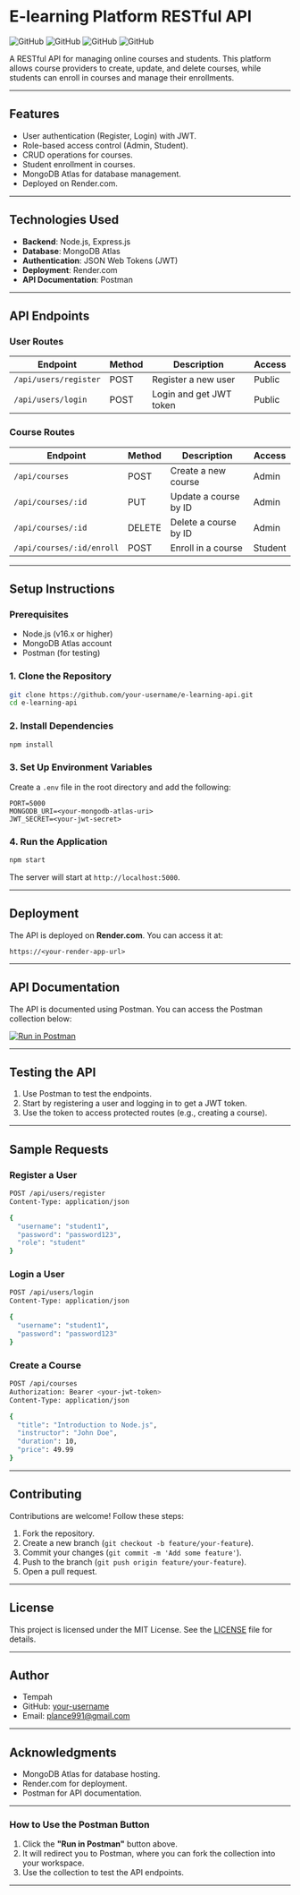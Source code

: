 # **E-learning Platform RESTful API**

![GitHub](https://img.shields.io/badge/License-MIT-blue)
![GitHub](https://img.shields.io/badge/Node.js-v16.x-green)
![GitHub](https://img.shields.io/badge/MongoDB-Atlas-brightgreen)
![GitHub](https://img.shields.io/badge/Deployed-Render-blueviolet)

A RESTful API for managing online courses and students. This platform allows course providers to create, update, and delete courses, while students can enroll in courses and manage their enrollments.

---

## **Features**
- User authentication (Register, Login) with JWT.
- Role-based access control (Admin, Student).
- CRUD operations for courses.
- Student enrollment in courses.
- MongoDB Atlas for database management.
- Deployed on Render.com.

---

## **Technologies Used**
- **Backend**: Node.js, Express.js
- **Database**: MongoDB Atlas
- **Authentication**: JSON Web Tokens (JWT)
- **Deployment**: Render.com
- **API Documentation**: Postman

---

## **API Endpoints**

### **User Routes**
| **Endpoint**               | **Method** | **Description**                     | **Access**       |
|----------------------------|------------|-------------------------------------|------------------|
| `/api/users/register`      | POST       | Register a new user                 | Public           |
| `/api/users/login`         | POST       | Login and get JWT token             | Public           |

### **Course Routes**
| **Endpoint**               | **Method** | **Description**                     | **Access**       |
|----------------------------|------------|-------------------------------------|------------------|
| `/api/courses`             | POST       | Create a new course                 | Admin            |
| `/api/courses/:id`         | PUT        | Update a course by ID               | Admin            |
| `/api/courses/:id`         | DELETE     | Delete a course by ID               | Admin            |
| `/api/courses/:id/enroll`  | POST       | Enroll in a course                  | Student          |

---

## **Setup Instructions**

### **Prerequisites**
- Node.js (v16.x or higher)
- MongoDB Atlas account
- Postman (for testing)

### **1. Clone the Repository**
```bash
git clone https://github.com/your-username/e-learning-api.git
cd e-learning-api
```

### **2. Install Dependencies**
```bash
npm install
```

### **3. Set Up Environment Variables**
Create a `.env` file in the root directory and add the following:
```env
PORT=5000
MONGODB_URI=<your-mongodb-atlas-uri>
JWT_SECRET=<your-jwt-secret>
```

### **4. Run the Application**
```bash
npm start
```
The server will start at `http://localhost:5000`.

---

## **Deployment**
The API is deployed on **Render.com**. You can access it at:
```
https://<your-render-app-url>
```

---

## **API Documentation**
The API is documented using Postman. You can access the Postman collection below:

[![Run in Postman](https://run.pstmn.io/button.svg)](https://god.gw.postman.com/run-collection/26287494-ea68ad85-caef-4e87-8d9b-36cae57d2ecc?action=collection%2Ffork&source=rip_markdown&collection-url=entityId%3D26287494-ea68ad85-caef-4e87-8d9b-36cae57d2ecc%26entityType%3Dcollection%26workspaceId%3Dc98a2062-634c-46d9-8a54-e9fbeecd775d)

---

## **Testing the API**
1. Use Postman to test the endpoints.
2. Start by registering a user and logging in to get a JWT token.
3. Use the token to access protected routes (e.g., creating a course).

---

## **Sample Requests**

### **Register a User**
```bash
POST /api/users/register
Content-Type: application/json

{
  "username": "student1",
  "password": "password123",
  "role": "student"
}
```

### **Login a User**
```bash
POST /api/users/login
Content-Type: application/json

{
  "username": "student1",
  "password": "password123"
}
```

### **Create a Course**
```bash
POST /api/courses
Authorization: Bearer <your-jwt-token>
Content-Type: application/json

{
  "title": "Introduction to Node.js",
  "instructor": "John Doe",
  "duration": 10,
  "price": 49.99
}
```

---

## **Contributing**
Contributions are welcome! Follow these steps:
1. Fork the repository.
2. Create a new branch (`git checkout -b feature/your-feature`).
3. Commit your changes (`git commit -m 'Add some feature'`).
4. Push to the branch (`git push origin feature/your-feature`).
5. Open a pull request.

---

## **License**
This project is licensed under the MIT License. See the [LICENSE](LICENSE) file for details.

---

## **Author**
- Tempah
- GitHub: [your-username](https://github.com/tempahh)
- Email: plance991@gmail.com

---

## **Acknowledgments**
- MongoDB Atlas for database hosting.
- Render.com for deployment.
- Postman for API documentation.

---

### **How to Use the Postman Button**
1. Click the **"Run in Postman"** button above.
2. It will redirect you to Postman, where you can fork the collection into your workspace.
3. Use the collection to test the API endpoints.

---